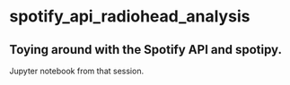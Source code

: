 # spotify_api_radiohead_analysis
## Toying around with the Spotify API and spotipy.
Jupyter notebook from that session.
